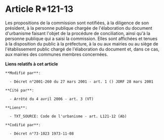 # Article R*121-13

Les propositions de la commission sont notifiées, à la diligence de son président, à la personne publique chargée de
l'élaboration du document d'urbanisme faisant l'objet de la procédure de conciliation, ainsi qu'à la personne publique qui a
saisi la commission. Elles sont affichées et tenues à la disposition du public à la préfecture, à la ou aux mairies ou au
siège de l'établissement public chargé de l'élaboration du document et, dans ce cas, aux mairies des communes membres
concernées.

**Liens relatifs à cet article**

	**Modifié par**:

	  - Décret n°2001-260 du 27 mars 2001 - art. 1 () JORF 28 mars 2001

	**Cité par**:

	  - Arrêté du 4 avril 2006 - art. 3 (VT)

	**Liens**:

	  - TXT_SOURCE: Code de l'urbanisme - art. L121-12 (Ab)

	**Codifié par**:

	  - Décret n°73-1023 1973-11-08
